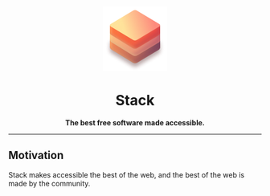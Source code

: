 <center>

![App icon](./packages/website/public/128x128.png)

# Stack

**The best free software made accessible.**

</center>

---

## Motivation

Stack makes accessible the best of the web, and the best of the web is made by the community.
